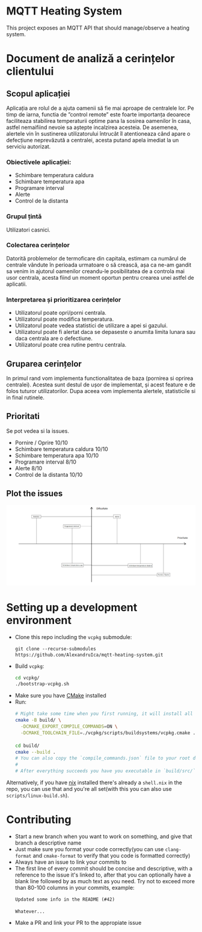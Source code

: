 # MQTT Heating System
This project exposes an MQTT API that should manage/observe a heating system.

# Document de analiză a cerințelor clientului

## Scopul aplicației
Aplicația are rolul de a ajuta oamenii să fie mai aproape de centralele lor. Pe timp de iarna, functia de ”control remote” este foarte importanța deoarece faciliteaza stabilirea temperaturii optime pana la sosirea oamenilor în casa, astfel nemaifiind nevoie sa aștepte incalzirea acesteia. De asemenea, alertele vin în sustinerea utilizatorului întrucât îl atentioneaza când apare o defecțiune neprevăzută a centralei, acesta putand apela imediat la un serviciu autorizat.

### Obiectivele aplicației:
- Schimbare temperatura caldura
- Schimbare temperatura apa
- Programare interval
- Alerte
- Control de la distanta

### Grupul țintă
Utilizatori casnici.

### Colectarea cerințelor
Datorită problemelor de termoficare din capitala, estimam ca numărul de centrale vândute în perioada urmatoare o să crească, așa ca ne-am gandit sa venim in ajutorul oamenilor creandu-le posibilitatea de a controla mai usor centrala, acesta fiind un moment oportun pentru crearea unei astfel de aplicatii.

### Interpretarea și prioritizarea cerințelor
- Utilizatorul poate opri/porni centrala.
- Utilizatorul poate modifica temperatura.
- Utilizatorul poate vedea statistici de utilizare a apei si gazului.
- Utilizatorul poate fi alertat daca se depaseste o anumita limita lunara sau daca centrala are o defectiune.
- Utilizatorul poate crea rutine pentru centrala.
 
## Gruparea cerințelor
In primul rand vom implementa functionalitatea de baza (pornirea si oprirea centralei). Acestea sunt destul de ușor de implementat, și acest feature e de folos tuturor utilizatorilor.
Dupa aceea vom implementa alertele, statisticile si in final rutinele.

## Prioritati
Se pot vedea si la issues.

- Pornire / Oprire 10/10
- Schimbare temperatura caldura 10/10
- Schimbare temperatura apa 10/10
- Programare interval 8/10
- Alerte 8/10
- Control de la distanta 10/10

## Plot the issues
![Axa prioritati](./media/axa-prioritati.png)

# Setting up a development environment
- Clone this repo including the `vcpkg` submodule:
  ```
  git clone --recurse-submodules https://github.com/AlexandruIca/mqtt-heating-system.git
  ```
- Build `vcpkg`:
  ```sh
  cd vcpkg/
  ./bootstrap-vcpkg.sh
  ```
- Make sure you have [CMake](https://cmake.org/) installed
- Run:
  ```sh
  # Might take some time when you first running, it will install all the dependencies
  cmake -B build/ \
    -DCMAKE_EXPORT_COMPILE_COMMANDS=ON \
    -DCMAKE_TOOLCHAIN_FILE=./vcpkg/scripts/buildsystems/vcpkg.cmake . \

  cd build/
  cmake --build .
  # You can also copy the `compile_commands.json` file to your root dir(to be used by C++ tools)
  #
  # After everything succeeds you have you executable in `build/src/`
  ```
Alternatively, if you have [nix](https://github.com/NixOS/nix) installed there's already a `shell.nix` in the repo, you can use that and you're all set(with this you can also use `scripts/linux-build.sh`).

# Contributing
- Start a new branch when you want to work on something, and give that branch a descriptive name
- Just make sure you format your code correctly(you can use `clang-format` and `cmake-format` to verify that you code is formatted correctly)
- Always have an issue to link your commits to
- The first line of every commit should be concise and descriptive, with a reference to the issue it's linked to, after that you can optionally have a blank line followed by as much text as you need. Try not to exceed more than 80-100 columns in your commits, example:
  ```
  Updated some info in the README (#42)

  Whatever...
  ```
- Make a PR and link your PR to the appropiate issue
